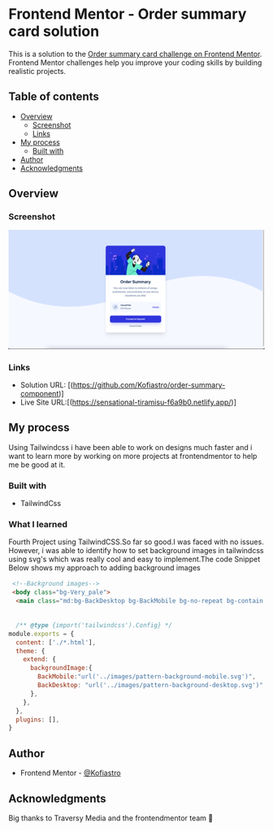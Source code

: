 # Frontend Mentor - Order summary card solution

This is a solution to the [Order summary card challenge on Frontend Mentor](https://www.frontendmentor.io/challenges/order-summary-component-QlPmajDUj). Frontend Mentor challenges help you improve your coding skills by building realistic projects. 

## Table of contents

- [Overview](#overview)
  - [Screenshot](#screenshot)
  - [Links](#links)
- [My process](#my-process)
  - [Built with](#built-with)
- [Author](#author)
- [Acknowledgments](#acknowledgments)

## Overview

### Screenshot

![](./images/ordersum.png)

### Links

- Solution URL: [(https://github.com/Kofiastro/order-summary-component)]
- Live Site URL:[(https://sensational-tiramisu-f6a9b0.netlify.app/)]

## My process
Using Tailwindcss i have been able to work on designs much faster and i want to learn more by working on more projects at frontendmentor to help me be good at it.

### Built with

- TailwindCss

### What I learned

Fourth Project using TailwindCSS.So far so good.I was faced with no issues. However, i was able to identify how to set background images in tailwindcss using svg's which was really cool and easy to implement.The code Snippet Below shows my approach to adding background images

```html
 <!--Background images-->
 <body class="bg-Very_pale">
  <main class="md:bg-BackDesktop bg-BackMobile bg-no-repeat bg-contain bg-top">
            
```
```js
  /** @type {import('tailwindcss').Config} */
module.exports = {
  content: ['./*.html'],
  theme: {
    extend: {
      backgroundImage:{
        BackMobile:"url('../images/pattern-background-mobile.svg')",
        BackDesktop: "url('../images/pattern-background-desktop.svg')",
      },
    },
  },
  plugins: [],
}

```

## Author

- Frontend Mentor - [@Kofiastro](https://www.frontendmentor.io/profile/kofiastro)

## Acknowledgments

Big thanks to Traversy Media and the frontendmentor team 🎉
